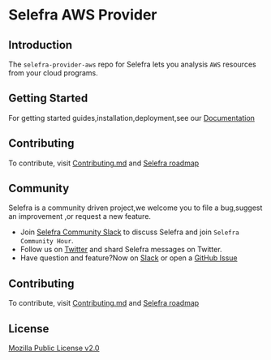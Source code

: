 # Selefra AWS Provider

## Introduction

The `selefra-provider-aws` repo for Selefra lets you analysis `AWS` resources from your cloud programs.

## Getting Started

For getting started guides,installation,deployment,see our [Documentation](https://selefra.io/docs)

## Contributing

To contribute, visit [Contributing.md](https://github.com/selefra/selefra/blob/main/CONTRIBUTING.md) and [Selefra roadmap](https://github.com/orgs/selefra/projects/1)

## Community

Selefra is a community driven project,we welcome you to file a bug,suggest an improvement ,or request a new feature.

-  Join [Selefra Community Slack](https://selefra.slack.com) to discuss Selefra and join `Selefra Community Hour`.
-  Follow us on [Twitter](https://twitter.com/SelefraCorp) and shard Selefra messages on Twitter.
-  Have question and feature?Now on [Slack](https://selefra.slack.com) or open a [GitHub Issue](https://github.com/selefra/selefra/issues/new/choose)

## Contributing

To contribute, visit [Contributing.md](https://github.com/selefra/selefra/blob/main/CONTRIBUTING.md) and [Selefra roadmap](https://github/com/selefra/projects/1)

## License

[Mozilla Public License v2.0](https://github.com/selefra/selefra/blob/main/LICENSE)
